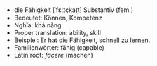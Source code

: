 - die Fähigkeit	[ˈfɛːɪçkaɪ̯t]	Substantiv (fem.)
- Bedeutet: Können, Kompetenz
- Nghĩa: khả năng
- Proper translation: ability, skill
- Beispiel: Er hat die Fähigkeit, schnell zu lernen.
- Familienwörter: fähig (capable)	
- Latin root: *facere* (machen)